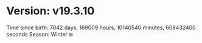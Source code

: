 # Version: v19.3.10
Time since birth: 7042 days, 169009 hours, 10140540 minutes, 608432400 seconds
Season: Winter ❄️
